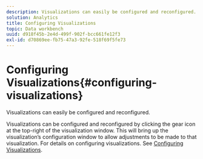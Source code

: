 ```yaml
---
description: Visualizations can easily be configured and reconfigured.
solution: Analytics
title: Configuring Visualizations
topic: Data workbench
uuid: d918f45b-2e4d-499f-902f-bcc661fe12f3
exl-id: d70869ee-fb75-47a3-92fe-518f69f5fe73
---
```

# Configuring Visualizations{#configuring-visualizations}

Visualizations can easily be configured and reconfigured.

Visualizations can be configured and reconfigured by clicking the gear icon at the top-right of the visualization window. This will bring up the visualization’s configuration window to allow adjustments to be made to that visualization. For details on configuring visualizations. See [Configuring Visualizations](../../../../home/c-adobe-data-workbench-dashboard/c-visualizations/c-configuring-visualizations.md#concept-edc3c7270ffe429c9aab8ceca429b570).
